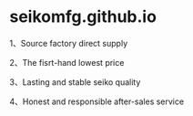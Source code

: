 # seikomfg.github.io
1、Source factory direct supply 
   
2、The fisrt-hand lowest price
   
3、Lasting and stable seiko quality 

4、Honest and responsible after-sales service
